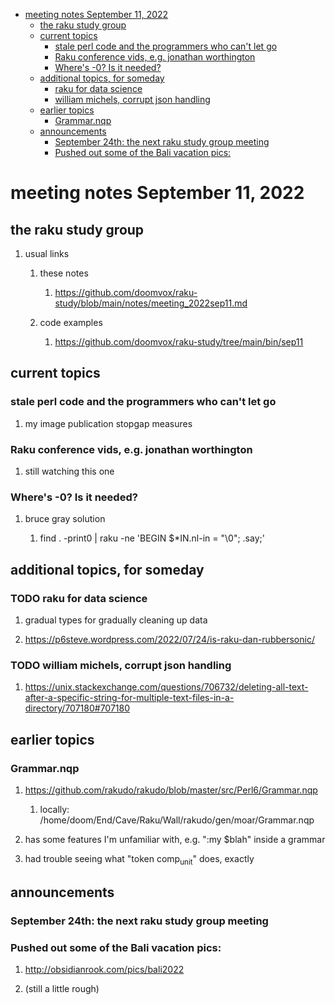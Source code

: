 - [meeting notes September 11, 2022](#org3424804)
  - [the raku study group](#org61409eb)
  - [current topics](#org7ce8e6c)
    - [stale perl code and the programmers who can't let go](#orgf8016a4)
    - [Raku conference vids, e.g. jonathan worthington](#orgae7b25e)
    - [Where's -0?  Is it needed?](#org779fb08)
  - [additional topics, for someday](#org563a653)
    - [raku for data science](#orgaa15948)
    - [william michels, corrupt json handling](#orgce60db4)
  - [earlier topics](#org6af8a5c)
    - [Grammar.nqp](#org2051e5d)
  - [announcements](#org5d196e7)
    - [September 24th: the next raku study group meeting](#org6315e30)
    - [Pushed out some of the Bali vacation pics:](#org17dcedc)


<a id="org3424804"></a>

# meeting notes September 11, 2022


<a id="org61409eb"></a>

## the raku study group

1.  usual links

    1.  these notes
    
        1.  <https://github.com/doomvox/raku-study/blob/main/notes/meeting_2022sep11.md>
    
    2.  code examples
    
        1.  <https://github.com/doomvox/raku-study/tree/main/bin/sep11>


<a id="org7ce8e6c"></a>

## current topics


<a id="orgf8016a4"></a>

### stale perl code and the programmers who can't let go

1.  my image publication stopgap measures


<a id="orgae7b25e"></a>

### Raku conference vids, e.g. jonathan worthington

1.  still watching this one


<a id="org779fb08"></a>

### Where's -0?  Is it needed?

1.  bruce gray solution

    1.  find . -print0 | raku -ne 'BEGIN $\*IN.nl-in = "\\0"; .say;'


<a id="org563a653"></a>

## additional topics, for someday


<a id="orgaa15948"></a>

### TODO raku for data science

1.  gradual types for gradually cleaning up data

2.  <https://p6steve.wordpress.com/2022/07/24/is-raku-dan-rubbersonic/>


<a id="orgce60db4"></a>

### TODO william michels, corrupt json handling

1.  <https://unix.stackexchange.com/questions/706732/deleting-all-text-after-a-specific-string-for-multiple-text-files-in-a-directory/707180#707180>


<a id="org6af8a5c"></a>

## earlier topics


<a id="org2051e5d"></a>

### Grammar.nqp

1.  <https://github.com/rakudo/rakudo/blob/master/src/Perl6/Grammar.nqp>

    1.  locally: /home/doom/End/Cave/Raku/Wall/rakudo/gen/moar/Grammar.nqp

2.  has some features I'm unfamiliar with, e.g. ":my $blah" inside a grammar

3.  had trouble seeing what "token comp<sub>unit</sub>" does, exactly


<a id="org5d196e7"></a>

## announcements


<a id="org6315e30"></a>

### September 24th: the next raku study group meeting


<a id="org17dcedc"></a>

### Pushed out some of the Bali vacation pics:

1.  <http://obsidianrook.com/pics/bali2022>

2.  (still a little rough)
